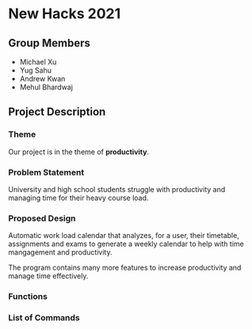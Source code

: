 # New Hacks 2021
## Group Members 
* Michael Xu
* Yug Sahu
* Andrew Kwan
* Mehul Bhardwaj

## Project Description
### Theme
Our project is in the theme of **productivity**. 

### Problem Statement
University and high school students struggle with productivity and managing time for their heavy course load. 

### Proposed Design
Automatic work load calendar that analyzes, for a user, their timetable, assignments and exams to generate a weekly calendar to help with time mangagement and productivity.

The program contains many more features to increase productivity and manage time effectively.

### Functions


### List of Commands

